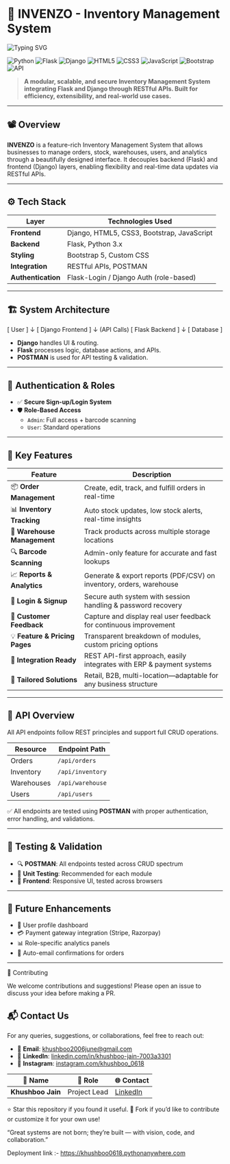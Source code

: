 # 🧾 INVENZO - Inventory Management System
<img src="https://readme-typing-svg.demolab.com?font=Fira+Code&size=22&pause=1000&color=000000&width=750&lines=Welcome+to+INVENZO+-+The+Inventory+Management+System!;Modular+%7C+Scalable+%7C+Secure" alt="Typing SVG" />

![Python](https://img.shields.io/badge/Python-3.x-blue?logo=python)
![Flask](https://img.shields.io/badge/Backend-Flask-yellow?logo=flask)
![Django](https://img.shields.io/badge/Frontend-Django-green?logo=django)
![HTML5](https://img.shields.io/badge/Markup-HTML5-orange?logo=html5)
![CSS3](https://img.shields.io/badge/Style-CSS3-blue?logo=css3)
![JavaScript](https://img.shields.io/badge/Scripting-JavaScript-yellow?logo=javascript)
![Bootstrap](https://img.shields.io/badge/UI-Bootstrap_5-purple?logo=bootstrap)
![API](https://img.shields.io/badge/API-RESTful-lightgrey?logo=api)


> **A modular, scalable, and secure Inventory Management System integrating Flask and Django through RESTful APIs. Built for efficiency, extensibility, and real-world use cases.**

---

## 📽️ Overview

**INVENZO** is a feature-rich Inventory Management System that allows businesses to manage orders, stock, warehouses, users, and analytics through a beautifully designed interface. It decouples backend (Flask) and frontend (Django) layers, enabling flexibility and real-time data updates via RESTful APIs.

---

## ⚙️ Tech Stack

| Layer       | Technologies Used                          |
|-------------|--------------------------------------------|
| **Frontend** | Django, HTML5, CSS3, Bootstrap, JavaScript |
| **Backend**  | Flask, Python 3.x                          |
| **Styling**  | Bootstrap 5, Custom CSS                    |
| **Integration** | RESTful APIs, POSTMAN                   |
| **Authentication** | Flask-Login / Django Auth (role-based) |

---

## 🏗️ System Architecture

[ User ]
↓
[ Django Frontend ]
↓ (API Calls)
[ Flask Backend ]
↓
[ Database ]


- **Django** handles UI & routing.
- **Flask** processes logic, database actions, and APIs.
- **POSTMAN** is used for API testing & validation.

---

## 🔐 Authentication & Roles

- ✅ **Secure Sign-up/Login System**
- 🛡️ **Role-Based Access**
  - `Admin`: Full access + barcode scanning
  - `User`: Standard operations

---

## 🌟 Key Features

| Feature                | Description                                                                 |
|------------------------|-----------------------------------------------------------------------------|
| 📦 **Order Management**     | Create, edit, track, and fulfill orders in real-time                         |
| 📊 **Inventory Tracking**   | Auto stock updates, low stock alerts, real-time insights                    |
| 🏬 **Warehouse Management** | Track products across multiple storage locations                            |
| 🔍 **Barcode Scanning**     | Admin-only feature for accurate and fast lookups                            |
| 📈 **Reports & Analytics**  | Generate & export reports (PDF/CSV) on inventory, orders, warehouse         |
| 🔐 **Login & Signup**       | Secure auth system with session handling & password recovery                |
| 💬 **Customer Feedback**    | Capture and display real user feedback for continuous improvement           |
| 💡 **Feature & Pricing Pages** | Transparent breakdown of modules, custom pricing options              |
| 🔌 **Integration Ready**    | REST API-first approach, easily integrates with ERP & payment systems       |
| 🧩 **Tailored Solutions**   | Retail, B2B, multi-location—adaptable for any business structure            |

---

## 🔗 API Overview

All API endpoints follow REST principles and support full CRUD operations.

| Resource     | Endpoint Path        |
|--------------|----------------------|
| Orders       | `/api/orders`        |
| Inventory    | `/api/inventory`     |
| Warehouses   | `/api/warehouse`     |
| Users        | `/api/users`         |

✅ All endpoints are tested using **POSTMAN** with proper authentication, error handling, and validations.

---

## 🧪 Testing & Validation

- 🔍 **POSTMAN**: All endpoints tested across CRUD spectrum
- 🧪 **Unit Testing**: Recommended for each module
- 🧱 **Frontend**: Responsive UI, tested across browsers

---

## 🔮 Future Enhancements

- 👤 User profile dashboard
- 💳 Payment gateway integration (Stripe, Razorpay)
- 📊 Role-specific analytics panels
- 📧 Auto-email confirmations for orders

---

🤝 Contributing

We welcome contributions and suggestions!
Please open an issue to discuss your idea before making a PR.

## 📬 Contact Us

For any queries, suggestions, or collaborations, feel free to reach out:

- 📧 **Email**: [khushboo2006june@gmail.com](mailto:khushboo2006june@gmail.com)
- 💼 **LinkedIn**: [linkedin.com/in/khushboo-jain-7003a3301](https://www.linkedin.com/in/khushboo-jain-7003a3301/)
- 📸 **Instagram**: [instagram.com/khushboo_0618](https://instagram.com/khushboo_0618)


| 👤 Name            | 💼 Role         | 🌐 Contact                                |
|--------------------|----------------|-------------------------------------------|
| **Khushboo Jain**  | Project Lead   | [LinkedIn](https://www.linkedin.com/in/khushboo-jain-7003a3301/) |


⭐ Star this repository if you found it useful.
📂 Fork if you’d like to contribute or customize it for your own use!

“Great systems are not born; they’re built — with vision, code, and collaboration.”

Deployment link :- https://khushboo0618.pythonanywhere.com
